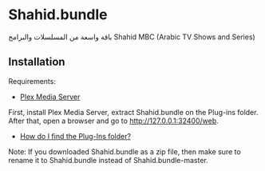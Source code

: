 # Shahid.bundle

 باقة واسعة من المسلسلات والبرامج
Shahid MBC (Arabic TV Shows and Series) 


## Installation

Requirements:

- [Plex Media Server][media-server]
 
First, install Plex Media Server, extract Shahid.bundle on the Plug-ins folder.
After that, open a browser and go to http://127.0.0.1:32400/web.
- [How do I find the Plug-Ins folder?][Plug-Ins]
 
Note: If you downloaded Shahid.bundle as a zip file, then make sure to rename it to Shahid.bundle instead of Shahid.bundle-master. 



[media-server]: http://plexapp.com/getplex/
[Plug-Ins]: https://support.plex.tv/hc/en-us/articles/201106098-How-do-I-find-the-Plug-Ins-folder-


